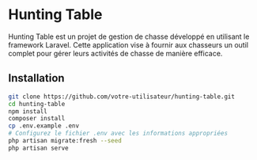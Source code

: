 # Hunting Table

Hunting Table est un projet de gestion de chasse développé en utilisant le framework Laravel. Cette application vise à fournir aux chasseurs un outil complet pour gérer leurs activités de chasse de manière efficace.

## Installation

```bash
git clone https://github.com/votre-utilisateur/hunting-table.git
cd hunting-table
npm install
composer install
cp .env.example .env
# Configurez le fichier .env avec les informations appropriées
php artisan migrate:fresh --seed
php artisan serve
